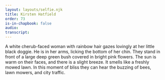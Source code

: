 ```yaml
---
layout: layouts/selfie.njk
title: Kirsten Hatfield
order: 73
is-in-chapbook: false
audio:
transcript:
---
```


A white cherub-faced woman with rainbow hair gazes lovingly at her little black doggie. He is in her arms, licking the bottom of her chin. They stand in front of a large deep green bush covered in bright pink flowers. The sun is warm on their faces, and there is a slight breeze. It smells like a freshly mowed lawn. In this moment of bliss they can hear the buzzing of bees, lawn mowers, and city traffic.
